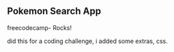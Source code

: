 ## Pokemon Search App








freecodecamp- Rocks!

did this for a coding challenge, i added some extras, css.

